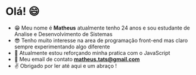 # Olá! :smile:

- :grin: Meu nome é **Matheus** atualmente tenho 24 anos e sou estudante de Analise e Desenvolvimento de Sistemas 
- :sunglasses: Tenho muito interesse na area de programação front-end mas claro sempre experimentando algo diferente 
- :space_invader: Atualmente estou reforçando minha pratica com o JavaScript 
- :email: Meu email de contato **matheus.tats@gmail.com** 
- :v: Obrigado por ler até aqui e um abraço ! 
<!---
tatsuosaka/tatsuosaka is a ✨ special ✨ repository because its `README.md` (this file) appears on your GitHub profile.
You can click the Preview link to take a look at your changes.
--->
